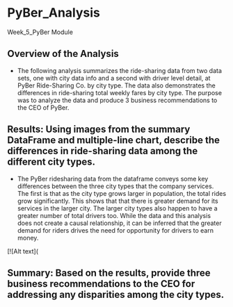 # PyBer_Analysis
Week_5_PyBer Module
## Overview of the Analysis

- The following analysis summarizes the ride-sharing data from two data sets, one with city data info and a second with driver level detail, at PyBer Ride-Sharing Co. by city type. The data also demonstrates the differences in ride-sharing total weekly fares by city type. The purpose was to analyze the data and produce 3 business recommendations to the CEO of PyBer.

## Results: Using images from the summary DataFrame and multiple-line chart, describe the differences in ride-sharing data among the different city types.

- The PyBer ridesharing data from the dataframe conveys some key differences between the three city types that the company services. The first is that as the city type grows larger in population, the total rides grow significantly. This shows that that there is greater demand for its services in the larger city. The larger city types also happen to have a greater number of total drivers too. While the data and this analysis does not create a causal relationship, it can be inferred that the greater demand for riders drives the need for opportunity for drivers to earn money. 

[![Alt text](

## Summary: Based on the results, provide three business recommendations to the CEO for addressing any disparities among the city types.
